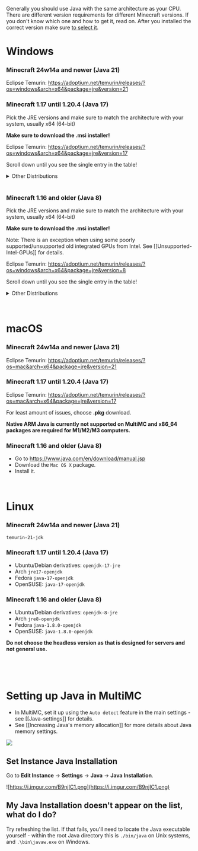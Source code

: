 Generally you should use Java with the same architecture as your CPU. There are different version requirements for different Minecraft versions.
If you don't know which one and how to get it, read on. After you installed the correct version make sure [to select it](#setting-up-java-in-multimc).

# Windows  

### **Minecraft 24w14a and newer (Java 21)**

Eclipse Temurin: <https://adoptium.net/temurin/releases/?os=windows&arch=x64&package=jre&version=21>

### **Minecraft 1.17 until 1.20.4 (Java 17)**

Pick the JRE versions and make sure to match the architecture with your system, usually x64 (64-bit)

**Make sure to download the .msi installer!**

Eclipse Temurin: <https://adoptium.net/temurin/releases/?os=windows&arch=x64&package=jre&version=17>

Scroll down until you see the single entry in the table!
<details>
<summary>Other Distributions</summary>

* Azul: <https://www.azul.com/downloads/?version=java-17-lts&os=windows&architecture=x86-64-bit&package=jre>
* Microsoft OpenJDK: <https://docs.microsoft.com/en-gb/java/openjdk/download>
* Oracle: <https://www.oracle.com/java/technologies/downloads/#java17>
</details>   
&nbsp;

### **Minecraft 1.16 and older (Java 8)**

Pick the JRE versions and make sure to match the architecture with your system, usually x64 (64-bit)

**Make sure to download the .msi installer!**

Note: There is an exception when using some poorly supported/unsupported old integrated GPUs from Intel. See [[Unsupported-Intel-GPUs]] for details.

Eclipse Temurin: <https://adoptium.net/temurin/releases/?os=windows&arch=x64&package=jre&version=8>

Scroll down until you see the single entry in the table!
<details>
  <summary>Other Distributions</summary>

* Azul: <https://www.azul.com/downloads/?version=java-8-lts&os=windows&architecture=x86-64-bit&package=jre>
* Java.com: <https://www.java.com/en/download/manual.jsp>
  * Make sure to download only the "_Windows Offline (x64)_" installer as Online can cause installation issues.  
![](https://cdn.discordapp.com/attachments/404818598541000704/681278632811036714/correct-windows-java.png)
</details>

&nbsp;

#  macOS #  

### **Minecraft 24w14a and newer (Java 21)**

Eclipse Temurin: <https://adoptium.net/temurin/releases/?os=mac&arch=x64&package=jre&version=21>

### **Minecraft 1.17 until 1.20.4 (Java 17)**

Eclipse Temurin: <https://adoptium.net/temurin/releases/?os=mac&arch=x64&package=jre&version=17>

For least amount of issues, choose **.pkg** download.
  
**Native ARM Java is currently not supported on MultiMC and x86_64 packages are required for M1/M2/M3 computers.**    

  

### **Minecraft 1.16 and older (Java 8)**

* Go to <https://www.java.com/en/download/manual.jsp>
* Download the `Mac OS X` package.
* Install it.

&nbsp;

# Linux

### **Minecraft 24w14a and newer (Java 21)**

`temurin-21-jdk`

### **Minecraft 1.17 until 1.20.4 (Java 17)**

* Ubuntu/Debian derivatives: `openjdk-17-jre`
* Arch `jre17-openjdk`
* Fedora `java-17-openjdk`
* OpenSUSE: `java-17-openjdk`





### **Minecraft 1.16 and older (Java 8)**


* Ubuntu/Debian derivatives: `openjdk-8-jre`
* Arch `jre8-openjdk`
* Fedora `java-1.8.0-openjdk`
* OpenSUSE: `java-1.8.0-openjdk`

**Do not choose the headless version as that is designed for servers and not general use.**

&nbsp;


&nbsp;
# Setting up Java in MultiMC

* In MultiMC, set it up using the `Auto detect` feature in the main settings - see [[Java-settings]] for details.
* See [[Increasing Java's memory allocation]] for more details about Java memory settings.

![](https://cdn.discordapp.com/attachments/531598137790562305/575378380573114378/unknown.png)

## Set Instance Java Installation

Go to **Edit Instance** -> **Settings** -> **Java** -> **Java Installation**.

![https://i.imgur.com/B9njIC1.png](https://i.imgur.com/B9njIC1.png)

## My Java Installation doesn't appear on the list, what do I do?

Try refreshing the list. If that fails, you'll need to locate the Java executable yourself - within the root Java directory this is `./bin/java` on Unix systems, and `.\bin\javaw.exe` on Windows.
